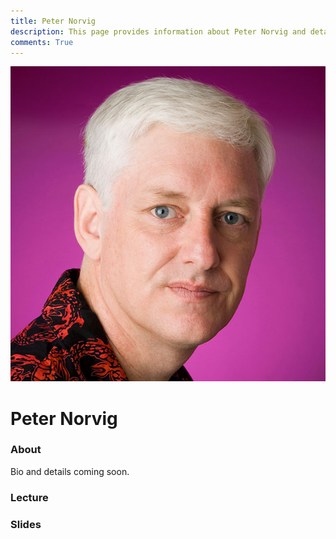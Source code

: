 ```yaml
---
title: Peter Norvig
description: This page provides information about Peter Norvig and details about his talk, including its recording and slides.
comments: True
---
```


![Peter Norvig](../assets/images/guests/peter_norvig.jpg)

# Peter Norvig

### About

Bio and details coming soon.

### Lecture

<!-- Add YouTube embed here when available -->

### Slides

<!-- Add PDF embed or download link here when available -->
